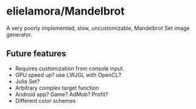# elielamora/Mandelbrot

A very poorly implemented, slow, uncustomizable,
Mandelbrot Set image generator.

## Future features
- Requires customization from console input.
- GPU speed up? use LWJGL with OpenCL?
- Julia Set?
- Arbitrary complex target function
- Android app? Game? AdMob? Profit?
- Different color schemes
